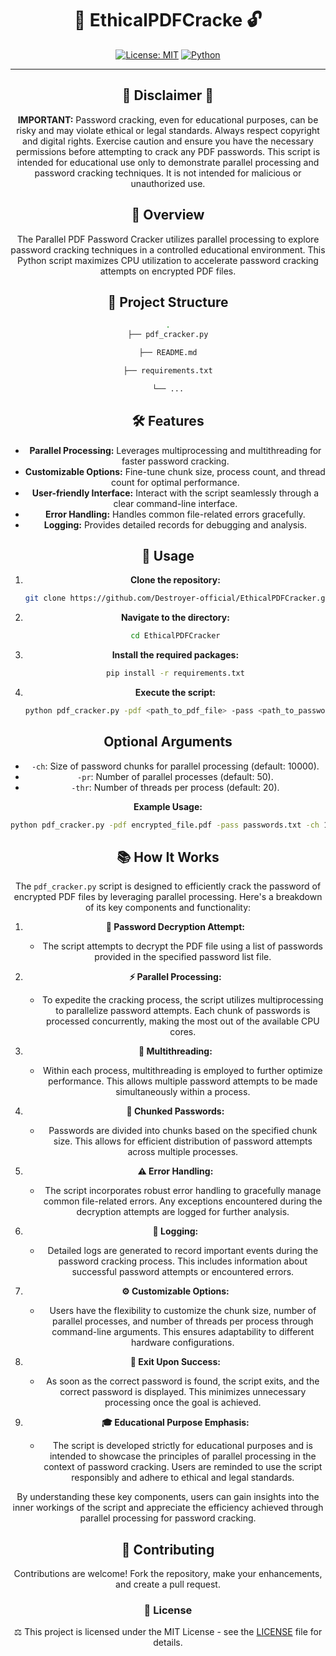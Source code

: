 <div align="center">

# 📕 EthicalPDFCracke 🔓

[![License: MIT](https://img.shields.io/badge/License-MIT-yellow.svg)](https://opensource.org/licenses/MIT)
[![Python](https://img.shields.io/badge/Python-3.6%2B-blue.svg)](https://www.python.org/downloads/)


---

## 🚨 Disclaimer 🚨

**IMPORTANT:** Password cracking, even for educational purposes, can be risky and may violate ethical or legal standards. Always respect copyright and digital rights. Exercise caution and ensure you have the necessary permissions before attempting to crack any PDF passwords. This script is intended for educational use only to demonstrate parallel processing and password cracking techniques. It is not intended for malicious or unauthorized use.

## 🌟 Overview

The Parallel PDF Password Cracker utilizes parallel processing to explore password cracking techniques in a controlled educational environment. This Python script maximizes CPU utilization to accelerate password cracking attempts on encrypted PDF files.

## 📂 Project Structure

```bash
.
├── pdf_cracker.py

├── README.md

├── requirements.txt

└── ...
```

## 🛠️ Features

- **Parallel Processing:** Leverages multiprocessing and multithreading for faster password cracking.
- **Customizable Options:** Fine-tune chunk size, process count, and thread count for optimal performance.
- **User-friendly Interface:** Interact with the script seamlessly through a clear command-line interface.
- **Error Handling:** Handles common file-related errors gracefully.
- **Logging:** Provides detailed records for debugging and analysis.

## 🚀  Usage

1. **Clone the repository:**

    ```bash
    git clone https://github.com/Destroyer-official/EthicalPDFCracker.git
    ```

2. **Navigate to the directory:**

    ```bash
    cd EthicalPDFCracker
    ```

3. **Install the required packages:**

    ```bash
    pip install -r requirements.txt
    ```

4. **Execute the script:**

    ```bash
    python pdf_cracker.py -pdf <path_to_pdf_file> -pass <path_to_password_list>
    ```

## Optional Arguments

- `-ch`: Size of password chunks for parallel processing (default: 10000).
- `-pr`: Number of parallel processes (default: 50).
- `-thr`: Number of threads per process (default: 20).

**Example Usage:**

```bash
python pdf_cracker.py -pdf encrypted_file.pdf -pass passwords.txt -ch 10000 -pr 50 -thr 20
```

## 📚 How It Works

The `pdf_cracker.py` script is designed to efficiently crack the password of encrypted PDF files by leveraging parallel processing. Here's a breakdown of its key components and functionality:

1. **🔐 Password Decryption Attempt:**
    - The script attempts to decrypt the PDF file using a list of passwords provided in the specified password list file.

2. **⚡ Parallel Processing:**
    - To expedite the cracking process, the script utilizes multiprocessing to parallelize password attempts. Each chunk of passwords is processed concurrently, making the most out of the available CPU cores.

3. **🔄 Multithreading:**
    - Within each process, multithreading is employed to further optimize performance. This allows multiple password attempts to be made simultaneously within a process.

4. **🍱 Chunked Passwords:**
    - Passwords are divided into chunks based on the specified chunk size. This allows for efficient distribution of password attempts across multiple processes.

5. **⚠️ Error Handling:**
    - The script incorporates robust error handling to gracefully manage common file-related errors. Any exceptions encountered during the decryption attempts are logged for further analysis.

6. **📝 Logging:**
    - Detailed logs are generated to record important events during the password cracking process. This includes information about successful password attempts or encountered errors.

7. **⚙️ Customizable Options:**
    - Users have the flexibility to customize the chunk size, number of parallel processes, and number of threads per process through command-line arguments. This ensures adaptability to different hardware configurations.

8. **🚪 Exit Upon Success:**
    - As soon as the correct password is found, the script exits, and the correct password is displayed. This minimizes unnecessary processing once the goal is achieved.

9. **🎓 Educational Purpose Emphasis:**
    - The script is developed strictly for educational purposes and is intended to showcase the principles of parallel processing in the context of password cracking. Users are reminded to use the script responsibly and adhere to ethical and legal standards.

By understanding these key components, users can gain insights into the inner workings of the script and appreciate the efficiency achieved through parallel processing for password cracking.

## 🤝 Contributing

Contributions are welcome! Fork the repository, make your enhancements, and create a pull request.

### 📜 License

⚖️ This project is licensed under the MIT License - see the [LICENSE](LICENSE) file for details.

```
